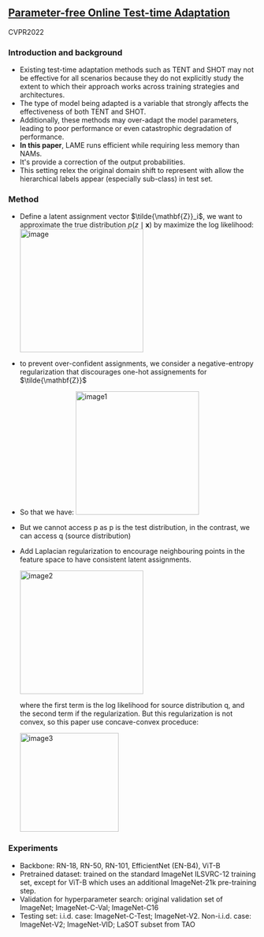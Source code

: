
## [Parameter-free Online Test-time Adaptation](https://arxiv.org/abs/2201.05718)

CVPR2022

### Introduction and background
- Existing test-time adaptation methods such as TENT and SHOT may not be effective for all scenarios because they do not explicitly study the extent to which their approach works across training strategies and architectures. 
- The type of model being adapted is a variable that strongly affects the effectiveness of both TENT and SHOT. 
- Additionally, these methods may over-adapt the model parameters, leading to poor performance or even catastrophic degradation of performance. 
- **In this paper**, LAME runs efficient while requiring less memory than NAMs. 
- It's provide a correction of the output probabilities.
- This setting relex the original domain shift to represent with allow the hierarchical labels appear (especially sub-class) in test set.

### Method
- Define a latent assignment vector $\tilde{\mathbf{Z}}_i$, we want to approximate the true distribution $p(z \mid \mathbf{x})$ by maximize the log likelihood:
  <img width=250 alt="image" src="https://github.com/Jo-wang/Daily-Paper-Reading/assets/46414159/6cddd1b2-f171-4e5f-833f-3ccb297b1eb1">
- to prevent over-confident assignments, we consider a negative-entropy regularization that discourages one-hot assignements for $\tilde{\mathbf{Z}}$
- So that we have: <img width=250 alt="image1" src="https://github.com/Jo-wang/Daily-Paper-Reading/assets/46414159/b064dcf4-695d-47be-87df-711a1841a03f">
- But we cannot access p as p is the test distribution, in the contrast, we can access q (source distribution)
- Add Laplacian regularization to encourage neighbouring points in the feature space to have consistent latent assignments.

  <img width=250 alt="image2" src="https://github.com/Jo-wang/Daily-Paper-Reading/assets/46414159/5119be55-62a7-44e0-a8ba-1dc51fe3cf1f">
  
  where the first term is the log likelihood for source distribution q, and the second term if the regularization. But this regularization is not convex, so this paper use concave-convex proceduce:
  
  <img width=200 alt="image3" src="https://github.com/Jo-wang/Daily-Paper-Reading/assets/46414159/5615ac1a-9a88-48ac-92bf-43dc9929c3f4">

### Experiments
- Backbone: RN-18, RN-50, RN-101, EfficientNet (EN-B4), ViT-B
- Pretrained dataset: trained on the standard ImageNet ILSVRC-12 training set, except for ViT-B which uses an additional ImageNet-21k pre-training step.
- Validation for hyperparameter search: original validation set of ImageNet; ImageNet-C-Val; ImageNet-C16
- Testing set: i.i.d. case: ImageNet-C-Test; ImageNet-V2. Non-i.i.d. case: ImageNet-V2; ImageNet-VID; LaSOT subset from TAO

